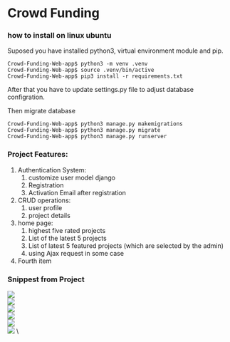 # Crowd Funding

### how to install on linux ubuntu

Suposed you have installed python3, virtual environment module and pip. 

```shell
Crowd-Funding-Web-app$ python3 -m venv .venv
Crowd-Funding-Web-app$ source .venv/bin/active
Crowd-Funding-Web-app$ pip3 install -r requirements.txt
```
After that you have to update settings.py file to adjust database configration.


Then migrate database
```shell
Crowd-Funding-Web-app$ python3 manage.py makemigrations
Crowd-Funding-Web-app$ python3 manage.py migrate
Crowd-Funding-Web-app$ python3 manage.py runserver
```
### Project Features:
1. Authentication System:
    1. customize user model django
    2. Registration
    3. Activation Email after registration
2. CRUD operations:
    1. user profile
    2. project details
3. home page:
    1. highest five rated projects
    2. List of the latest 5 projects
    3. List of latest 5 featured projects (which are selected by the admin)
    4. using Ajax request in some case
4. Fourth item 
### Snippest from Project
![][1] \
![][2] \
![][3] \
![][4] \
![][5] \
![][6] \


[1]: https://github.com/ProMostafa/Crowd_Funding/blob/master/1.png
[2]: https://github.com/ProMostafa/Crowd_Funding/blob/master/2.png
[3]: https://github.com/ProMostafa/Crowd_Funding/blob/master/3.png
[4]: https://github.com/ProMostafa/Crowd_Funding/blob/master/4.png
[5]: https://github.com/ProMostafa/Crowd_Funding/blob/master/5.png
[6]: https://github.com/ProMostafa/Crowd_Funding/blob/master/6.png
